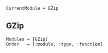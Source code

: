```@meta
CurrentModule = GZip
```

GZip
----

```@autodocs
Modules = [GZip]
Order   = [:module, :type, :function]
```
